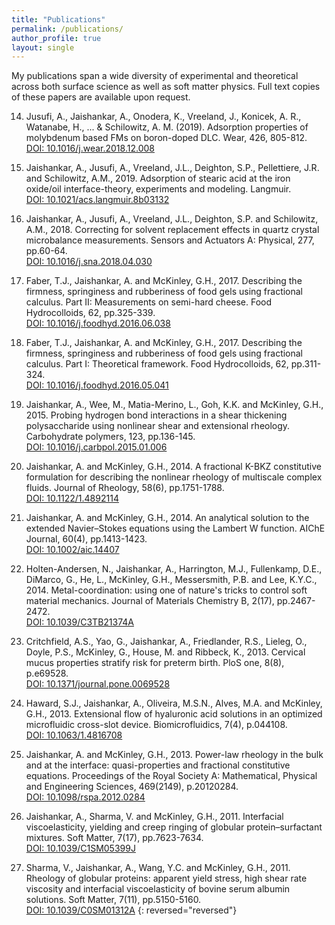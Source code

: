```yaml
---
title: "Publications"
permalink: /publications/
author_profile: true
layout: single
---
```


My publications span a wide diversity of experimental and theoretical across both surface science as well as soft matter physics. Full text copies of these papers are available upon request. 

14. Jusufi, A., Jaishankar, A., Onodera, K., Vreeland, J., Konicek, A. R., Watanabe, H., ... & Schilowitz, A. M. (2019). Adsorption properties of molybdenum based FMs on boron-doped DLC. Wear, 426, 805-812.
<br>[DOI: 10.1016/j.wear.2018.12.008](https://doi.org/10.1016/j.wear.2018.12.008)

13. Jaishankar, A., Jusufi, A., Vreeland, J.L., Deighton, S.P., Pellettiere, J.R. and Schilowitz, A.M., 2019. Adsorption of stearic acid at the iron oxide/oil interface-theory, experiments and modeling. Langmuir. 
<br>[DOI: 10.1021/acs.langmuir.8b03132](https://doi.org/10.1021/acs.langmuir.8b03132)

12. Jaishankar, A., Jusufi, A., Vreeland, J.L., Deighton, S.P. and Schilowitz, A.M., 2018. Correcting for solvent replacement effects in quartz crystal microbalance measurements. Sensors and Actuators A: Physical, 277, pp.60-64.
<br>[DOI: 10.1016/j.sna.2018.04.030](https://doi.org/10.1016/j.sna.2018.04.030)

11. Faber, T.J., Jaishankar, A. and McKinley, G.H., 2017. Describing the firmness, springiness and rubberiness of food gels using fractional calculus. Part II: Measurements on semi-hard cheese. Food Hydrocolloids, 62, pp.325-339.
<br>[DOI: 10.1016/j.foodhyd.2016.06.038](https://doi.org/10.1016/j.foodhyd.2016.06.038)

10. Faber, T.J., Jaishankar, A. and McKinley, G.H., 2017. Describing the firmness, springiness and rubberiness of food gels using fractional calculus. Part I: Theoretical framework. Food Hydrocolloids, 62, pp.311-324.
<br>[DOI: 10.1016/j.foodhyd.2016.05.041](https://doi.org/10.1016/j.foodhyd.2016.05.041)

9. Jaishankar, A., Wee, M., Matia-Merino, L., Goh, K.K. and McKinley, G.H., 2015. Probing hydrogen bond interactions in a shear thickening polysaccharide using nonlinear shear and extensional rheology. Carbohydrate polymers, 123, pp.136-145.
<br>[DOI: 10.1016/j.carbpol.2015.01.006](https://doi.org/10.1016/j.carbpol.2015.01.006)

8. Jaishankar, A. and McKinley, G.H., 2014. A fractional K-BKZ constitutive formulation for describing the nonlinear rheology of multiscale complex fluids. Journal of Rheology, 58(6), pp.1751-1788.
<br>[DOI: 10.1122/1.4892114](https://doi.org/10.1122/1.4892114)

7. Jaishankar, A. and McKinley, G.H., 2014. An analytical solution to the extended Navier–Stokes equations using the Lambert W function. AIChE Journal, 60(4), pp.1413-1423.
<br>[DOI: 10.1002/aic.14407](https://doi.org/10.1002/aic.14407)

6. Holten-Andersen, N., Jaishankar, A., Harrington, M.J., Fullenkamp, D.E., DiMarco, G., He, L., McKinley, G.H., Messersmith, P.B. and Lee, K.Y.C., 2014. Metal-coordination: using one of nature's tricks to control soft material mechanics. Journal of Materials Chemistry B, 2(17), pp.2467-2472.
<br>[DOI: 10.1039/C3TB21374A](https://10.1039/C3TB21374A)

5. Critchfield, A.S., Yao, G., Jaishankar, A., Friedlander, R.S., Lieleg, O., Doyle, P.S., McKinley, G., House, M. and Ribbeck, K., 2013. Cervical mucus properties stratify risk for preterm birth. PloS one, 8(8), p.e69528.
<br>[DOI: 10.1371/journal.pone.0069528](https://doi.org/10.1371/journal.pone.0069528)

4. Haward, S.J., Jaishankar, A., Oliveira, M.S.N., Alves, M.A. and McKinley, G.H., 2013. Extensional flow of hyaluronic acid solutions in an optimized microfluidic cross-slot device. Biomicrofluidics, 7(4), p.044108.
<br>[DOI: 10.1063/1.4816708](https://doi.org/10.1063/1.4816708)

3. Jaishankar, A. and McKinley, G.H., 2013. Power-law rheology in the bulk and at the interface: quasi-properties and fractional constitutive equations. Proceedings of the Royal Society A: Mathematical, Physical and Engineering Sciences, 469(2149), p.20120284.
<br>[DOI: 10.1098/rspa.2012.0284](https://doi.org/10.1098/rspa.2012.0284)

2. Jaishankar, A., Sharma, V. and McKinley, G.H., 2011. Interfacial viscoelasticity, yielding and creep ringing of globular protein–surfactant mixtures. Soft Matter, 7(17), pp.7623-7634.
<br>[DOI: 10.1039/C1SM05399J](https://10.1039/C1SM05399J)

1. Sharma, V., Jaishankar, A., Wang, Y.C. and McKinley, G.H., 2011. Rheology of globular proteins: apparent yield stress, high shear rate viscosity and interfacial viscoelasticity of bovine serum albumin solutions. Soft Matter, 7(11), pp.5150-5160.
<br>[DOI: 10.1039/C0SM01312A](https://10.1039/C0SM01312A)
{: reversed="reversed"}

